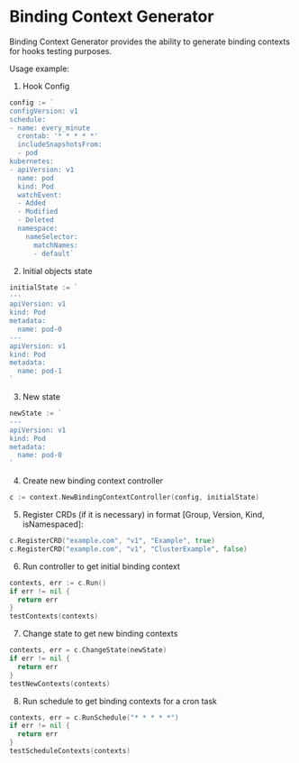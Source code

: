 Binding Context Generator
=========================
Binding Context Generator provides the ability to generate binding contexts for hooks testing purposes.

Usage example:
1. Hook Config
```go
config := `
configVersion: v1
schedule:
- name: every_minute
  crontab: '* * * * *'
  includeSnapshotsFrom:
  - pod
kubernetes:
- apiVersion: v1
  name: pod
  kind: Pod
  watchEvent:
  - Added
  - Modified
  - Deleted
  namespace:
    nameSelector:
      matchNames:
      - default`
```
2. Initial objects state
```go
initialState := `
---
apiVersion: v1
kind: Pod
metadata:
  name: pod-0
---
apiVersion: v1
kind: Pod
metadata:
  name: pod-1
`
```
3. New state
```go
newState := `
---
apiVersion: v1
kind: Pod
metadata:
  name: pod-0
`
```
4. Create new binding context controller
```go
c := context.NewBindingContextController(config, initialState)
```
5. Register CRDs (if it is necessary) in format [Group, Version, Kind, isNamespaced]:
```go
c.RegisterCRD("example.com", "v1", "Example", true)
c.RegisterCRD("example.com", "v1", "ClusterExample", false)
```
6. Run controller to get initial binding context
```go
contexts, err := c.Run()
if err != nil {
  return err
}
testContexts(contexts)
```
7. Change state to get new binding contexts
```go
contexts, err = c.ChangeState(newState)
if err != nil {
  return err
}
testNewContexts(contexts)
```
8. Run schedule to get binding contexts for a cron task
```go
contexts, err = c.RunSchedule("* * * * *")
if err != nil {
  return err
}
testScheduleContexts(contexts)
```
